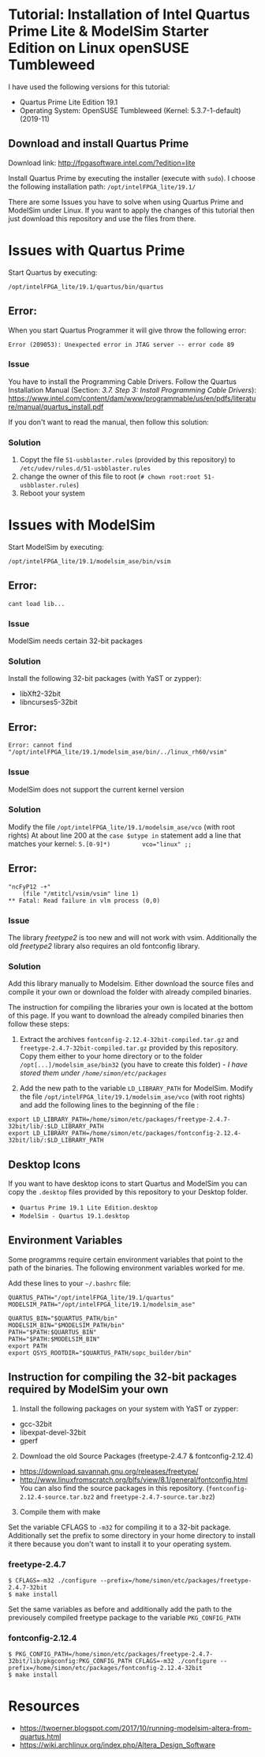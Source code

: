 # Tutorial: Installation of Intel Quartus Prime Lite & ModelSim Starter Edition on Linux openSUSE Tumbleweed
I have used the following versions for this tutorial:
- Quartus Prime Lite Edition 19.1
- Operating System: OpenSUSE Tumbleweed (Kernel: 5.3.7-1-default) (2019-11)



## Download and install Quartus Prime
Download link: <http://fpgasoftware.intel.com/?edition=lite>

Install Quartus Prime by executing the installer (execute with `sudo`).
I choose the following installation path: `/opt/intelFPGA_lite/19.1/`

There are some Issues you have to solve when using Quartus Prime and ModelSim under Linux. If you want to apply the changes of this tutorial then just download this repository and use the files from there.

# Issues with Quartus Prime
Start Quartus by executing:
```
/opt/intelFPGA_lite/19.1/quartus/bin/quartus
```

## Error:
When you start Quartus Programmer it will give throw the following error:
```
Error (209053): Unexpected error in JTAG server -- error code 89
```
### Issue
You have to install the Programming Cable Drivers. Follow the Quartus Installation Manual (Section: *3.7. Step 3: Install Programming Cable Drivers*):
<https://www.intel.com/content/dam/www/programmable/us/en/pdfs/literature/manual/quartus_install.pdf>

If you don't want to read the manual, then follow this solution:
### Solution
1) Copyt the file `51-usbblaster.rules` (provided by this repository) to `/etc/udev/rules.d/51-usbblaster.rules`
1) change the owner of this file to root (`# chown root:root 51-usbblaster.rules`)
1) Reboot your system



# Issues with ModelSim
Start ModelSim by executing:
```
/opt/intelFPGA_lite/19.1/modelsim_ase/bin/vsim
```

## Error:
```
cant load lib...
```
### Issue
ModelSim needs certain 32-bit packages
### Solution
Install the following 32-bit packages (with YaST or zypper):
- libXft2-32bit
- libncurses5-32bit

## Error:
```
Error: cannot find "/opt/intelFPGA_lite/19.1/modelsim_ase/bin/../linux_rh60/vsim"
```
### Issue
ModelSim does not support the current kernel version
### Solution
Modify the file `/opt/intelFPGA_lite/19.1/modelsim_ase/vco` (with root rights)
At about line 200 at the `case $utype in` statement add a line that matches your kernel:
`5.[0-9]*)         vco="linux" ;;`

## Error:
```
"ncFyP12 -+"
    (file "/mtitcl/vsim/vsim" line 1)
** Fatal: Read failure in vlm process (0,0)
```
### Issue
The library *freetype2* is too new and will not work with vsim. Additionally the old *freetype2* library also requires an old fontconfig library.
### Solution
Add this library manually to Modelsim. Either download the source files and compile it your own or download the folder with already compiled binaries.

The instruction for compiling the libraries your own is located at the bottom of this page. If you want to download the already compiled binaries then follow these steps:

1) Extract the archives `fontconfig-2.12.4-32bit-compiled.tar.gz` and `freetype-2.4.7-32bit-compiled.tar.gz` provided by this repository.
Copy them either to your home directory or to the folder `/opt[...]/modelsim_ase/bin32` (you have to create this folder) - *I have stored them under `/home/simon/etc/packages`*

2) Add the new path to the variable `LD_LIBRARY_PATH` for ModelSim.
Modify the file `/opt/intelFPGA_lite/19.1/modelsim_ase/vco` (with root rights) and add the following lines to the beginning of the file :
```
export LD_LIBRARY_PATH=/home/simon/etc/packages/freetype-2.4.7-32bit/lib/:$LD_LIBRARY_PATH
export LD_LIBRARY_PATH=/home/simon/etc/packages/fontconfig-2.12.4-32bit/lib/:$LD_LIBRARY_PATH
```

## Desktop Icons
If you want to have desktop icons to start Quartus and ModelSim you can copy the `.desktop` files provided by this repository to your Desktop folder.
- `Quartus Prime 19.1 Lite Edition.desktop`
- `ModelSim - Quartus 19.1.desktop`

## Environment Variables
Some programms require certain environment variables that point to the path of the binaries. The following environment variables worked for me.

Add these lines to your `~/.bashrc` file:
```
QUARTUS_PATH="/opt/intelFPGA_lite/19.1/quartus"
MODELSIM_PATH="/opt/intelFPGA_lite/19.1/modelsim_ase"

QUARTUS_BIN="$QUARTUS_PATH/bin"
MODELSIM_BIN="$MODELSIM_PATH/bin"
PATH="$PATH:$QUARTUS_BIN"
PATH="$PATH:$MODELSIM_BIN"
export PATH
export QSYS_ROOTDIR="$QUARTUS_PATH/sopc_builder/bin"
```

## Instruction for compiling the 32-bit packages required by ModelSim your own
1) Install the following packages on your system with YaST or zypper:
- gcc-32bit
- libexpat-devel-32bit
- gperf

2) Download the old Source Packages (freetype-2.4.7 & fontconfig-2.12.4)
- <https://download.savannah.gnu.org/releases/freetype/>
- <http://www.linuxfromscratch.org/blfs/view/8.1/general/fontconfig.html>
You can also find the source packages in this repository. (`fontconfig-2.12.4-source.tar.bz2` and `freetype-2.4.7-source.tar.bz2`)

3) Compile them with make

Set the variable CFLAGS to `-m32` for compiling it to a 32-bit package. Additionally set the prefix to some directory in your home directory to install it there because you don't want to install it to your operating system.
### freetype-2.4.7
```
$ CFLAGS=-m32 ./configure --prefix=/home/simon/etc/packages/freetype-2.4.7-32bit
$ make install
```
Set the same variables as before and additionally add the path to the previousely compiled freetype package to the variable `PKG_CONFIG_PATH`
### fontconfig-2.12.4
```
$ PKG_CONFIG_PATH=/home/simon/etc/packages/freetype-2.4.7-32bit/lib/pkgconfig:PKG_CONFIG_PATH CFLAGS=-m32 ./configure --prefix=/home/simon/etc/packages/fontconfig-2.12.4-32bit
$ make install
```


# Resources
- <https://twoerner.blogspot.com/2017/10/running-modelsim-altera-from-quartus.html>
- <https://wiki.archlinux.org/index.php/Altera_Design_Software>
